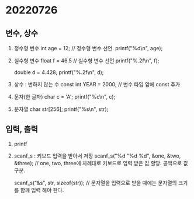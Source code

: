 20220726
=============

변수, 상수
-------------
1. 정수형 변수
    int age = 12; // 정수형 변수 선언.
    printf("%d\n", age);

2. 실수형 변수
    float f = 46.5 // 실수형 변수 선언
    printf("%.2f\n", f);

    double d = 4.428;
	printf("%.2f\n", d);

3. 상수 : 변하지 않는 수
    const int YEAR = 2000; // 변수 타입 앞에 const 추가

4. 문자(한 글자)
    char c = 'A';
    printf("%c\n", c);

5. 문자열
    char str[256];
    printf("%s\n", str);

입력, 출력
-------------
1. printf


2. scanf_s : 키보드 입력을 받아서 저장
    scanf_s("%d "%d %d", &one, &two, &three);
    // one, two, three에 차례대로 키보드로 입력 받은 값 할당. 공백으로 값 구분.

    scanf_s("&s", str, sizeof(str));
    // 문자열을 입력으로 받을 때에는 문자열의 크기를 함께 입력 해야 한다.


